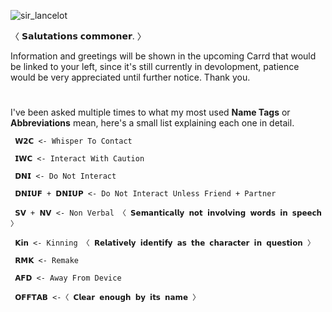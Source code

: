 ![sir_lancelot](https://github.com/CELLCON/CELLCON/assets/154642987/08989253-b74d-4175-97a1-4cdf7f03fed9)


〈 𝗦𝗮𝗹𝘂𝘁𝗮𝘁𝗶𝗼𝗻𝘀 𝗰𝗼𝗺𝗺𝗼𝗻𝗲𝗿. 〉

Information and greetings will be shown in the upcoming Carrd that would be linked to your left, since it's still currently in devolopment, patience would be very appreciated until further notice. Thank you.

# 
I've been asked multiple times to what my most used **Name Tags** or **Abbreviations** mean, here's a small list explaining each one in detail.

``  𝗪𝟮𝗖 <- Whisper To Contact ``

``  𝗜𝗪𝗖 <- Interact With Caution ``

``  𝗗𝗡𝗜 <- Do Not Interact ``
 
``  𝗗𝗡𝗜𝗨𝗙 + 𝗗𝗡𝗜𝗨𝗣 <- Do Not Interact Unless Friend + Partner ``

`` 𝗦𝗩 + 𝗡𝗩 <- Non Verbal 〈 𝗦𝗲𝗺𝗮𝗻𝘁𝗶𝗰𝗮𝗹𝗹𝘆 𝗻𝗼𝘁 𝗶𝗻𝘃𝗼𝗹𝘃𝗶𝗻𝗴 𝘄𝗼𝗿𝗱𝘀 𝗶𝗻 𝘀𝗽𝗲𝗲𝗰𝗵 〉``

`` 𝗞𝗶𝗻 <- Kinning 〈 𝗥𝗲𝗹𝗮𝘁𝗶𝘃𝗲𝗹𝘆 𝗶𝗱𝗲𝗻𝘁𝗶𝗳𝘆 𝗮𝘀 𝘁𝗵𝗲 𝗰𝗵𝗮𝗿𝗮𝗰𝘁𝗲𝗿 𝗶𝗻 𝗾𝘂𝗲𝘀𝘁𝗶𝗼𝗻 〉``

``  𝗥𝗠𝗞 <- Remake ``

``  𝗔𝗙𝗗 <- Away From Device ``

`` 𝗢𝗙𝗙𝗧𝗔𝗕 <-〈 𝗖𝗹𝗲𝗮𝗿 𝗲𝗻𝗼𝘂𝗴𝗵 𝗯𝘆 𝗶𝘁𝘀 𝗻𝗮𝗺𝗲 〉``
